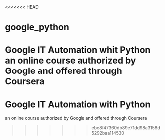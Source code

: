 <<<<<<< HEAD
# google_python
Google IT Automation whit Python 
an online course authorized by Google and offered through Coursera
=======
# Google IT Automation with Python 
an online course authorized by Google and offered through Coursera
>>>>>>> ebe8f47360db89e71dd98a3158d5292baa114530

